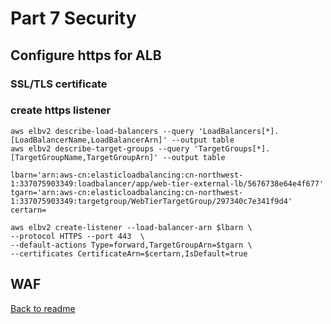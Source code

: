# Part 7 Security

## Configure https for ALB

### SSL/TLS certificate

### create https listener
```
aws elbv2 describe-load-balancers --query 'LoadBalancers[*].[LoadBalancerName,LoadBalancerArn]' --output table
aws elbv2 describe-target-groups --query 'TargetGroups[*].[TargetGroupName,TargetGroupArn]' --output table
```

```
lbarn='arn:aws-cn:elasticloadbalancing:cn-northwest-1:337075903349:loadbalancer/app/web-tier-external-lb/5676738e64e4f677'
tgarn='arn:aws-cn:elasticloadbalancing:cn-northwest-1:337075903349:targetgroup/WebTierTargetGroup/297340c7e341f9d4'
certarn=
```

```
aws elbv2 create-listener --load-balancer-arn $lbarn \
--protocol HTTPS --port 443  \
--default-actions Type=forward,TargetGroupArn=$tgarn \
--certificates CertificateArn=$certarn,IsDefault=true
```



## WAF



[Back to readme](readme.md)
